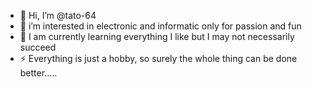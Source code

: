 - 👋 Hi, I’m @tato-64
- 👀 i’m interested in electronic and informatic only for passion and fun 
- 🌱 I am currently learning everything I like but I may not necessarily succeed 
- ⚡ Everything is just a hobby, so surely the whole thing can be done better.....

<!---
tato-64/tato-64 is a ✨ special ✨ repository because its `README.md` (this file) appears on your GitHub profile.
You can click the Preview link to take a look at your changes.
--->
